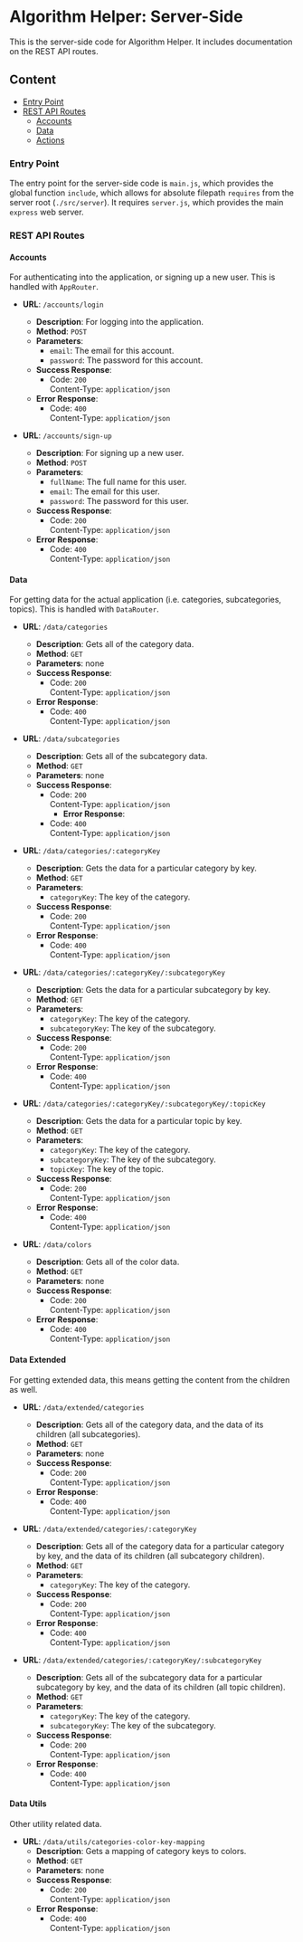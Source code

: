 # Algorithm Helper: Server-Side

This is the server-side code for Algorithm Helper. It includes documentation on the REST API routes.

## Content

- [Entry Point](#entry-point)
- [REST API Routes](#rest-api-routes)
  - [Accounts](#accounts)
  - [Data](#data)
  - [Actions](#actions)

### Entry Point

The entry point for the server-side code is `main.js`, which provides the global function `include`,
which allows for absolute filepath `requires` from the server root (`./src/server`). It requires
`server.js`, which provides the main `express` web server.

### REST API Routes

#### Accounts

For authenticating into the application, or signing up a new user. This is handled with `AppRouter`.

- **URL**: `/accounts/login`
  - **Description**: For logging into the application.
  - **Method**: `POST`
  - **Parameters**:
    - `email`: The email for this account.
    - `password`: The password for this account.
  - **Success Response**:
    - Code: `200`<br/>
      Content-Type: `application/json`
  - **Error Response**:
    - Code: `400`<br/>
      Content-Type: `application/json`

- **URL**: `/accounts/sign-up`
  - **Description**: For signing up a new user.
  - **Method**: `POST`
  - **Parameters**:
    - `fullName`: The full name for this user.
    - `email`: The email for this user.
    - `password`: The password for this user.
  - **Success Response**:
    - Code: `200`<br/>
      Content-Type: `application/json`
  - **Error Response**:
    - Code: `400`<br/>
      Content-Type: `application/json`

#### Data

For getting data for the actual application (i.e. categories, subcategories, topics). This is
handled with `DataRouter`.

- **URL**: `/data/categories`
  - **Description**: Gets all of the category data.
  - **Method**: `GET`
  - **Parameters**: none
  - **Success Response**:
    - Code: `200`<br/>
      Content-Type: `application/json`
  - **Error Response**:
    - Code: `400`<br/>
      Content-Type: `application/json`

- **URL**: `/data/subcategories`
  - **Description**: Gets all of the subcategory data.
  - **Method**: `GET`
  - **Parameters**: none
  - **Success Response**:
    - Code: `200`<br/>
      Content-Type: `application/json`
        - **Error Response**:
    - Code: `400`<br/>
      Content-Type: `application/json`

- **URL**: `/data/categories/:categoryKey`
  - **Description**: Gets the data for a particular category by key.
  - **Method**: `GET`
  - **Parameters**:
    - `categoryKey`: The key of the category.
  - **Success Response**:
    - Code: `200`<br/>
      Content-Type: `application/json`<br/>
  - **Error Response**:
    - Code: `400`<br/>
      Content-Type: `application/json`<br/>

- **URL**: `/data/categories/:categoryKey/:subcategoryKey`
  - **Description**: Gets the data for a particular subcategory by key.
  - **Method**: `GET`
  - **Parameters**:
    - `categoryKey`: The key of the category.
    - `subcategoryKey`: The key of the subcategory.
  - **Success Response**:
    - Code: `200`<br/>
      Content-Type: `application/json`
  - **Error Response**:
    - Code: `400`<br/>
      Content-Type: `application/json`

- **URL**: `/data/categories/:categoryKey/:subcategoryKey/:topicKey`
  - **Description**: Gets the data for a particular topic by key.
  - **Method**: `GET`
  - **Parameters**:
    - `categoryKey`: The key of the category.
    - `subcategoryKey`: The key of the subcategory.
    - `topicKey`: The key of the topic.
  - **Success Response**:
    - Code: `200`<br/>
      Content-Type: `application/json`
  - **Error Response**:
    - Code: `400`<br/>
      Content-Type: `application/json`

- **URL**: `/data/colors`
  - **Description**: Gets all of the color data.
  - **Method**: `GET`
  - **Parameters**: none
  - **Success Response**:
    - Code: `200`<br/>
      Content-Type: `application/json`
  - **Error Response**:
    - Code: `400`<br/>
      Content-Type: `application/json`

#### Data Extended

For getting extended data, this means getting the content from the children as well.

- **URL**: `/data/extended/categories`
  - **Description**: Gets all of the category data, and the data of its children (all
    subcategories).
  - **Method**: `GET`
  - **Parameters**: none
  - **Success Response**:
    - Code: `200`<br/>
      Content-Type: `application/json`
  - **Error Response**:
    - Code: `400`<br/>
      Content-Type: `application/json`

- **URL**: `/data/extended/categories/:categoryKey`
  - **Description**: Gets all of the category data for a particular category by key, and the data of
     its children (all subcategory children).
  - **Method**: `GET`
  - **Parameters**:
    - `categoryKey`: The key of the category.
  - **Success Response**:
    - Code: `200`<br/>
      Content-Type: `application/json`
  - **Error Response**:
    - Code: `400`<br/>
      Content-Type: `application/json`

- **URL**: `/data/extended/categories/:categoryKey/:subcategoryKey`
  - **Description**: Gets all of the subcategory data for a particular subcategory by key, and the
    data of its children (all topic children).
  - **Method**: `GET`
  - **Parameters**:
    - `categoryKey`: The key of the category.
    - `subcategoryKey`: The key of the subcategory.
  - **Success Response**:
    - Code: `200`<br/>
      Content-Type: `application/json`
  - **Error Response**:
    - Code: `400`<br/>
      Content-Type: `application/json`

#### Data Utils

Other utility related data.

- **URL**: `/data/utils/categories-color-key-mapping`
  - **Description**: Gets a mapping of category keys to colors.
  - **Method**: `GET`
  - **Parameters**: none
  - **Success Response**:
    - Code: `200`<br/>
      Content-Type: `application/json`
  - **Error Response**:
    - Code: `400`<br/>
      Content-Type: `application/json`
